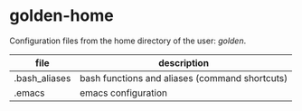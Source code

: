 # golden-home

  Configuration files from the home directory of the user: *golden*.

| **file**       | **description**                                |
|----------------|------------------------------------------------|
| .bash_aliases  | bash functions and aliases (command shortcuts) |
| .emacs         | emacs configuration                            |

